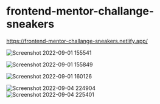 # frontend-mentor-challange-sneakers
https://frontend-mentor-challange-sneakers.netlify.app/


![Screenshot 2022-09-01 155541](https://user-images.githubusercontent.com/100150429/187919117-8e6c6164-fbeb-45a9-bcdd-08744a1a6352.png)

![Screenshot 2022-09-01 155849](https://user-images.githubusercontent.com/100150429/187919557-1a76dd7f-f5c2-403c-adc7-b3e9e361aea0.png)

![Screenshot 2022-09-01 160126](https://user-images.githubusercontent.com/100150429/187920175-94fb9020-13f5-45b5-ac43-1a54040a9594.png)

![Screenshot 2022-09-04 224904](https://user-images.githubusercontent.com/100150429/188331211-661ef820-d545-48e0-9383-a62b87cd1279.png) &ensp;&ensp;&ensp;&ensp;&ensp;&ensp;&ensp; ![Screenshot 2022-09-04 225401](https://user-images.githubusercontent.com/100150429/188331215-51f0f811-de3b-4bdb-b1e9-04f8f52ee0a7.png)

